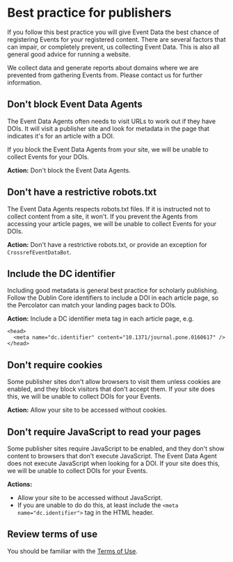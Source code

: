 # Best practice for publishers

If you follow this best practice you will give Event Data the best chance of registering Events for your registered content. There are several factors that can impair, or completely prevent, us collecting Event Data. This is also all general good advice for running a website.

We collect data and generate reports about domains where we are prevented from gathering Events from. Please contact us for further information.

## Don't block Event Data Agents

The Event Data Agents often needs to visit URLs to work out if they have DOIs. It will visit a publisher site and look for metadata in the page that indicates it's for an article with a DOI. 

If you block the Event Data Agents from your site, we will be unable to collect Events for your DOIs.

**Action:** Don't block the Event Data Agents.

## Don't have a restrictive robots.txt

The Event Data Agents respects robots.txt files. If it is instructed not to collect content from a site, it won't. If you prevent the Agents from accessing your article pages, we will be unable to collect Events for your DOIs.

**Action:** Don't have a restrictive robots.txt, or provide an exception for `CrossrefEventDataBot`.

## Include the DC identifier

Including good metadata is general best practice for scholarly publishing. Follow the Dublin Core identifiers to include a DOI in each article page, so the Percolator can match your landing pages back to DOIs. 

**Action:** Include a DC identifier meta tag in each article page, e.g. 

    <head>
      <meta name="dc.identifier" content="10.1371/journal.pone.0160617" />
    </head>


## Don't require cookies

Some publisher sites don't allow browsers to visit them unless cookies are enabled, and they block visitors that don't accept them. If your site does this, we will be unable to collect DOIs for your Events.

**Action:** Allow your site to be accessed without cookies.

## Don't require JavaScript to read your pages

Some publisher sites require JavaScript to be enabled, and they don't show content to browsers that don't execute JavaScript. The Event Data Agent does not execute JavaScript when looking for a DOI. If your site does this, we will be unable to collect DOIs for your Events.

**Actions:**

- Allow your site to be accessed without JavaScript.
- If you are unable to do do this, at least include the `<meta name="dc.identifier">` tag in the HTML header.

## Review terms of use

You should be familiar with the [Terms of Use](https://www.crossref.org/services/event-data/terms/).
